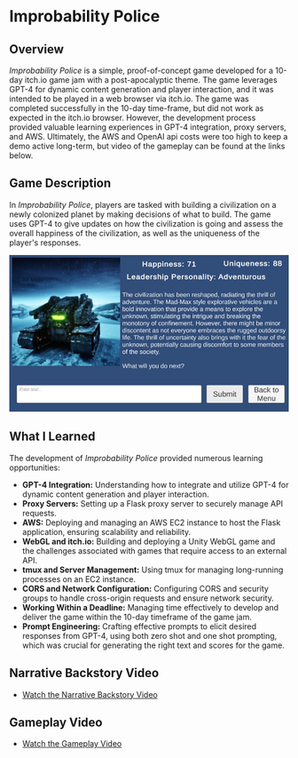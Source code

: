 # Improbability Police

## Overview
*Improbability Police* is a simple, proof-of-concept game developed for a 10-day itch.io game jam with a post-apocalyptic theme. The game leverages GPT-4 for dynamic content generation and player interaction, and it was intended to be played in a web browser via itch.io. The game was completed successfully in the 10-day time-frame, but did not work as expected in the itch.io browser. However, the development process provided valuable learning experiences in GPT-4 integration, proxy servers, and AWS. Ultimately, the AWS and OpenAI api costs were too high to keep a demo active long-term, but video of the gameplay can be found at the links below.

## Game Description
In *Improbability Police*, players are tasked with building a civilization on a newly colonized planet by making decisions of what to build. The game uses GPT-4 to give updates on how the civilization is going and assess the overall happiness of the civilization, as well as the uniqueness of the player's responses.

![Screenshot](Assets/Images/improbability_police_screenshot_2.png)

## What I Learned
The development of *Improbability Police* provided numerous learning opportunities:
- **GPT-4 Integration:** Understanding how to integrate and utilize GPT-4 for dynamic content generation and player interaction.
- **Proxy Servers:** Setting up a Flask proxy server to securely manage API requests.
- **AWS:** Deploying and managing an AWS EC2 instance to host the Flask application, ensuring scalability and reliability.
- **WebGL and itch.io:** Building and deploying a Unity WebGL game and the challenges associated with games that require access to an external API.
- **tmux and Server Management:** Using tmux for managing long-running processes on an EC2 instance.
- **CORS and Network Configuration:** Configuring CORS and security groups to handle cross-origin requests and ensure network security.
- **Working Within a Deadline:** Managing time effectively to develop and deliver the game within the 10-day timeframe of the game jam.
- **Prompt Engineering:** Crafting effective prompts to elicit desired responses from GPT-4, using both zero shot and one shot prompting, which was crucial for generating the right text and scores for the game.

## Narrative Backstory Video
- [Watch the Narrative Backstory Video](https://www.youtube.com/watch?v=IQmGUNdRSwQ)

## Gameplay Video
- [Watch the Gameplay Video](https://youtu.be/WctE6Gbzzak)
